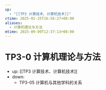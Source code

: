 ```yaml
---
up:
  - "[[TP3 计算技术、计算机技术]]"
ctime: 2025-01-25T16:56:27+08:00
aliases:
  - 计算机理论与方法
mtime: 2025-09-09T12:37:13+08:00
---
```


# TP3-0 计算机理论与方法

- up: [[TP3 计算技术、计算机技术]]
- down:	
	- TP3-05 计算机与其他学科的关系
	
